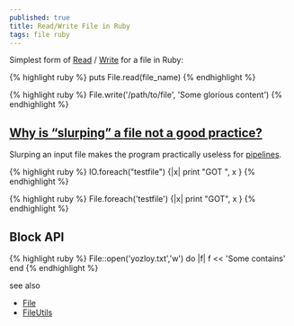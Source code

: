 ```yaml
---
published: true
title: Read/Write File in Ruby
tags: file ruby
---
```

Simplest form of [Read](https://stackoverflow.com/a/5545293/51386) / [Write](https://stackoverflow.com/a/19337403/51386) for a file in Ruby:

{% highlight ruby %}
puts File.read(file_name)
{% endhighlight %}

{% highlight ruby %}
File.write('/path/to/file', 'Some glorious content')
{% endhighlight %}

## [Why is “slurping” a file not a good practice?](https://stackoverflow.com/questions/25189262/why-is-slurping-a-file-not-a-good-practice)

Slurping an input file makes the program practically useless for [pipelines](https://stackoverflow.com/a/52174037).

{% highlight ruby %}
IO.foreach("testfile") {|x| print "GOT ", x }
{% endhighlight %}

{% highlight ruby %}
File.foreach('testfile') {|x| print "GOT", x }
{% endhighlight %}

## Block API

{% highlight ruby %}
File::open('yozloy.txt','w') do |f|
  f << 'Some contains'
end
{% endhighlight %}

see also
- [File](https://ruby-doc.org/core-3.0.1/File.html)
- [FileUtils](https://ruby-doc.org/stdlib-2.4.1/libdoc/fileutils/rdoc/FileUtils.html#method-c-ln_sf)

